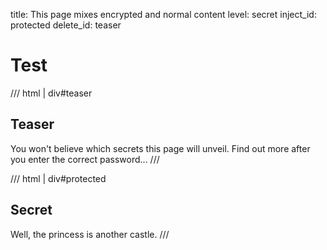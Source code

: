 title: This page mixes encrypted and normal content
level: secret
inject_id: protected
delete_id: teaser

# Test


/// html | div#teaser
## Teaser

You won't believe which secrets this page will unveil.
Find out more after you enter the correct password...
///

/// html | div#protected
## Secret

Well, the princess is another castle.
///
